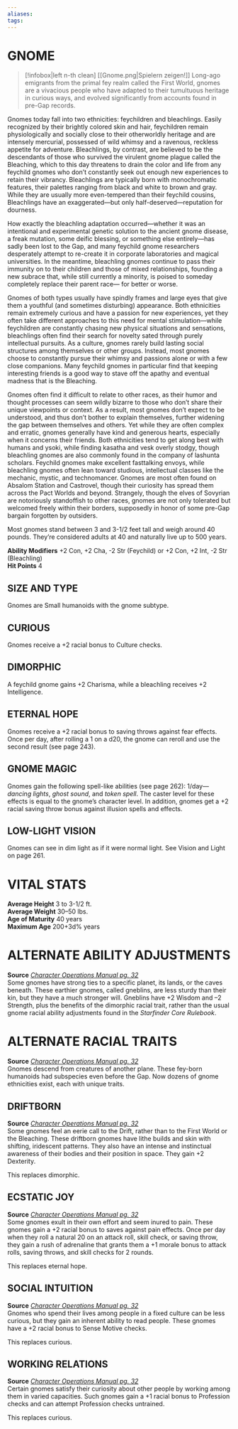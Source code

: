 ```yaml
---
aliases: 
tags: 
---
```

# GNOME

> [!infobox|left n-th clean]
>  [[Gnome.png|Spielern zeigen!]]
> Long-ago emigrants from the primal fey realm called the First World, gnomes are a vivacious people who have adapted to their tumultuous heritage in curious ways, and evolved significantly from accounts found in pre-Gap records.  
  
Gnomes today fall into two ethnicities: feychildren and bleachlings. Easily recognized by their brightly colored skin and hair, feychildren remain physiologically and socially close to their otherworldly heritage and are intensely mercurial, possessed of wild whimsy and a ravenous, reckless appetite for adventure. Bleachlings, by contrast, are believed to be the descendants of those who survived the virulent gnome plague called the Bleaching, which to this day threatens to drain the color and life from any feychild gnomes who don’t constantly seek out enough new experiences to retain their vibrancy. Bleachlings are typically born with monochromatic features, their palettes ranging from black and white to brown and gray. While they are usually more even-tempered than their feychild cousins, Bleachlings have an exaggerated—but only half-deserved—reputation for dourness.  
  
How exactly the bleachling adaptation occurred—whether it was an intentional and experimental genetic solution to the ancient gnome disease, a freak mutation, some deific blessing, or something else entirely—has sadly been lost to the Gap, and many feychild gnome researchers desperately attempt to re-create it in corporate laboratories and magical universities. In the meantime, bleachling gnomes continue to pass their immunity on to their children and those of mixed relationships, founding a new subrace that, while still currently a minority, is poised to someday completely replace their parent race— for better or worse.  
  
Gnomes of both types usually have spindly frames and large eyes that give them a youthful (and sometimes disturbing) appearance. Both ethnicities remain extremely curious and have a passion for new experiences, yet they often take different approaches to this need for mental stimulation—while feychildren are constantly chasing new physical situations and sensations, bleachlings often find their search for novelty sated through purely intellectual pursuits. As a culture, gnomes rarely build lasting social structures among themselves or other groups. Instead, most gnomes choose to constantly pursue their whimsy and passions alone or with a few close companions. Many feychild gnomes in particular find that keeping interesting friends is a good way to stave off the apathy and eventual madness that is the Bleaching.  
  
Gnomes often find it difficult to relate to other races, as their humor and thought processes can seem wildly bizarre to those who don’t share their unique viewpoints or context. As a result, most gnomes don’t expect to be understood, and thus don’t bother to explain themselves, further widening the gap between themselves and others. Yet while they are often complex and erratic, gnomes generally have kind and generous hearts, especially when it concerns their friends. Both ethnicities tend to get along best with humans and ysoki, while finding kasatha and vesk overly stodgy, though bleachling gnomes are also commonly found in the company of lashunta scholars. Feychild gnomes make excellent fasttalking envoys, while bleachling gnomes often lean toward studious, intellectual classes like the mechanic, mystic, and technomancer. Gnomes are most often found on Absalom Station and Castrovel, though their curiosity has spread them across the Pact Worlds and beyond. Strangely, though the elves of Sovyrian are notoriously standoffish to other races, gnomes are not only tolerated but welcomed freely within their borders, supposedly in honor of some pre-Gap bargain forgotten by outsiders.  
  
Most gnomes stand between 3 and 3-1/2 feet tall and weigh around 40 pounds. They’re considered adults at 40 and naturally live up to 500 years.  
  
**Ability Modifiers** +2 Con, +2 Cha, -2 Str (Feychild) or +2 Con, +2 Int, -2 Str (Bleachling)  
**Hit Points** 4

## SIZE AND TYPE

Gnomes are Small humanoids with the gnome subtype.  

## CURIOUS

Gnomes receive a +2 racial bonus to Culture checks.  

## DIMORPHIC

A feychild gnome gains +2 Charisma, while a bleachling receives +2 Intelligence.  

## ETERNAL HOPE

Gnomes receive a +2 racial bonus to saving throws against fear effects. Once per day, after rolling a 1 on a d20, the gnome can reroll and use the second result (see page 243).  

## GNOME MAGIC

Gnomes gain the following spell-like abilities (see page 262): 1/day—_dancing lights_, _ghost sound_, and _token spell_. The caster level for these effects is equal to the gnome’s character level. In addition, gnomes get a +2 racial saving throw bonus against illusion spells and effects.  

## LOW-LIGHT VISION

Gnomes can see in dim light as if it were normal light. See Vision and Light on page 261.

# VITAL STATS

**Average Height** 3 to 3-1/2 ft.  
**Average Weight** 30–50 lbs.  
**Age of Maturity** 40 years  
**Maximum Age** 200+3d% years

# ALTERNATE ABILITY ADJUSTMENTS

**Source** [_Character Operations Manual pg. 32_](https://paizo.com/products/btq01yef?Starfinder-Character-Operations-Manual)  
Some gnomes have strong ties to a specific planet, its lands, or the caves beneath. These earthier gnomes, called gneblins, are less sturdy than their kin, but they have a much stronger will. Gneblins have +2 Wisdom and –2 Strength, plus the benefits of the dimorphic racial trait, rather than the usual gnome racial ability adjustments found in the _Starfinder Core Rulebook_.

# ALTERNATE RACIAL TRAITS

**Source** [_Character Operations Manual pg. 32_](https://paizo.com/products/btq01yef?Starfinder-Character-Operations-Manual)  
Gnomes descend from creatures of another plane. These fey-born humanoids had subspecies even before the Gap. Now dozens of gnome ethnicities exist, each with unique traits.

## DRIFTBORN

**Source** [_Character Operations Manual pg. 32_](https://paizo.com/products/btq01yef?Starfinder-Character-Operations-Manual)  
Some gnomes feel an eerie call to the Drift, rather than to the First World or the Bleaching. These driftborn gnomes have lithe builds and skin with shifting, iridescent patterns. They also have an intense and instinctual awareness of their bodies and their position in space. They gain +2 Dexterity.  
  
This replaces dimorphic.

## ECSTATIC JOY

**Source** [_Character Operations Manual pg. 32_](https://paizo.com/products/btq01yef?Starfinder-Character-Operations-Manual)  
Some gnomes exult in their own effort and seem inured to pain. These gnomes gain a +2 racial bonus to saves against pain effects. Once per day when they roll a natural 20 on an attack roll, skill check, or saving throw, they gain a rush of adrenaline that grants them a +1 morale bonus to attack rolls, saving throws, and skill checks for 2 rounds.  
  
This replaces eternal hope.

## SOCIAL INTUITION

**Source** [_Character Operations Manual pg. 32_](https://paizo.com/products/btq01yef?Starfinder-Character-Operations-Manual)  
Gnomes who spend their lives among people in a fixed culture can be less curious, but they gain an inherent ability to read people. These gnomes have a +2 racial bonus to Sense Motive checks.  
  
This replaces curious.

## WORKING RELATIONS

**Source** [_Character Operations Manual pg. 32_](https://paizo.com/products/btq01yef?Starfinder-Character-Operations-Manual)  
Certain gnomes satisfy their curiosity about other people by working among them in varied capacities. Such gnomes gain a +1 racial bonus to Profession checks and can attempt Profession checks untrained.  
  
This replaces curious.
